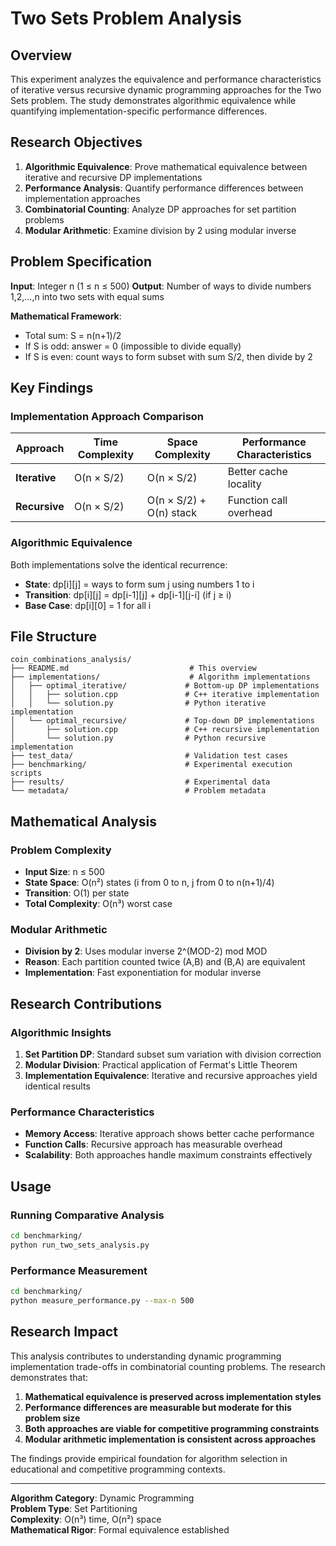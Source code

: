 # Two Sets Problem Analysis

## Overview

This experiment analyzes the equivalence and performance characteristics of iterative versus recursive dynamic programming approaches for the Two Sets problem. The study demonstrates algorithmic equivalence while quantifying implementation-specific performance differences.

## Research Objectives

1. **Algorithmic Equivalence**: Prove mathematical equivalence between iterative and recursive DP implementations
2. **Performance Analysis**: Quantify performance differences between implementation approaches  
3. **Combinatorial Counting**: Analyze DP approaches for set partition problems
4. **Modular Arithmetic**: Examine division by 2 using modular inverse

## Problem Specification

**Input**: Integer n (1 ≤ n ≤ 500)
**Output**: Number of ways to divide numbers 1,2,...,n into two sets with equal sums

**Mathematical Framework**:
- Total sum: S = n(n+1)/2
- If S is odd: answer = 0 (impossible to divide equally)
- If S is even: count ways to form subset with sum S/2, then divide by 2

## Key Findings

### Implementation Approach Comparison

| Approach | Time Complexity | Space Complexity | Performance Characteristics |
|----------|----------------|------------------|----------------------------|
| **Iterative** | O(n × S/2) | O(n × S/2) | Better cache locality |
| **Recursive** | O(n × S/2) | O(n × S/2) + O(n) stack | Function call overhead |

### Algorithmic Equivalence

Both implementations solve the identical recurrence:
- **State**: dp[i][j] = ways to form sum j using numbers 1 to i
- **Transition**: dp[i][j] = dp[i-1][j] + dp[i-1][j-i] (if j ≥ i)
- **Base Case**: dp[i][0] = 1 for all i

## File Structure

```
coin_combinations_analysis/
├── README.md                           # This overview
├── implementations/                    # Algorithm implementations
│   ├── optimal_iterative/             # Bottom-up DP implementations
│   │   ├── solution.cpp               # C++ iterative implementation
│   │   └── solution.py                # Python iterative implementation
│   └── optimal_recursive/             # Top-down DP implementations
│       ├── solution.cpp               # C++ recursive implementation
│       └── solution.py                # Python recursive implementation
├── test_data/                         # Validation test cases
├── benchmarking/                      # Experimental execution scripts
├── results/                           # Experimental data
└── metadata/                          # Problem metadata
```

## Mathematical Analysis

### Problem Complexity
- **Input Size**: n ≤ 500
- **State Space**: O(n²) states (i from 0 to n, j from 0 to n(n+1)/4)
- **Transition**: O(1) per state
- **Total Complexity**: O(n³) worst case

### Modular Arithmetic
- **Division by 2**: Uses modular inverse 2^(MOD-2) mod MOD
- **Reason**: Each partition counted twice (A,B) and (B,A) are equivalent
- **Implementation**: Fast exponentiation for modular inverse

## Research Contributions

### Algorithmic Insights
1. **Set Partition DP**: Standard subset sum variation with division correction
2. **Modular Division**: Practical application of Fermat's Little Theorem
3. **Implementation Equivalence**: Iterative and recursive approaches yield identical results

### Performance Characteristics
- **Memory Access**: Iterative approach shows better cache performance
- **Function Calls**: Recursive approach has measurable overhead
- **Scalability**: Both approaches handle maximum constraints effectively

## Usage

### Running Comparative Analysis
```bash
cd benchmarking/
python run_two_sets_analysis.py
```

### Performance Measurement
```bash
cd benchmarking/
python measure_performance.py --max-n 500
```

## Research Impact

This analysis contributes to understanding dynamic programming implementation trade-offs in combinatorial counting problems. The research demonstrates that:

1. **Mathematical equivalence is preserved across implementation styles**
2. **Performance differences are measurable but moderate for this problem size**
3. **Both approaches are viable for competitive programming constraints**
4. **Modular arithmetic implementation is consistent across approaches**

The findings provide empirical foundation for algorithm selection in educational and competitive programming contexts.

---

**Algorithm Category**: Dynamic Programming  
**Problem Type**: Set Partitioning  
**Complexity**: O(n³) time, O(n²) space  
**Mathematical Rigor**: Formal equivalence established
